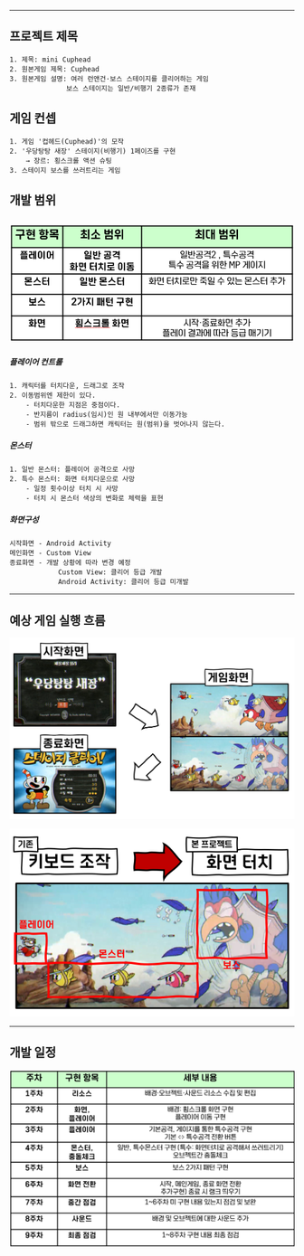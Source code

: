 ---------
## 프로젝트 제목

    1. 제목: mini Cuphead
    2. 원본게임 제목: Cuphead
    3. 원본게임 설명: 여러 런앤건·보스 스테이지를 클리어하는 게임
                  보스 스테이지는 일반/비행기 2종류가 존재

## 게임 컨셉

    1. 게임 '컵헤드(Cuphead)'의 모작
    2. '우당탕탕 새장' 스테이지(비행기) 1페이즈를 구현
        → 장르: 횡스크롤 액션 슈팅
    3. 스테이지 보스를 쓰러트리는 게임
    
## 개발 범위
![screensh](/TermProject/Resource/develop.png)
---

##### 플레이어 컨트롤

    1. 캐릭터를 터치다운, 드래그로 조작
    2. 이동범위엔 제한이 있다.
        - 터치다운한 지점은 중점이다.
        - 반지름이 radius(임시)인 원 내부에서만 이동가능
        - 범위 밖으로 드래그하면 캐릭터는 원(범위)을 벗어나지 않는다.
        
##### 몬스터

    1. 일반 몬스터: 플레이어 공격으로 사망
    2. 특수 몬스터: 화면 터치다운으로 사망
        - 일정 횟수이상 터치 시 사망
        - 터치 시 몬스터 색상의 변화로 체력을 표현
    
   
##### 화면구성
    
    시작화면 - Android Activity
    메인화면 - Custom View
    종료화면 - 개발 상황에 따라 변경 예정
                Custom View: 클리어 등급 개발
                Android Activity: 클리어 등급 미개발
---------

## 예상 게임 실행 흐름
![screensh](/TermProject/Resource/flow.png)

![screensh](/TermProject/Resource/control.png)

----------
## 개발 일정
![screensh](/TermProject/Resource/chart1.png)
